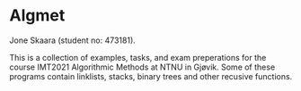 # Algmet
Jone Skaara (student no: 473181).

This is a collection of examples, tasks, and exam preperations for the course IMT2021 Algorithmic Methods at NTNU in Gjøvik.
Some of these programs contain linklists, stacks, binary trees and other recusive functions.
